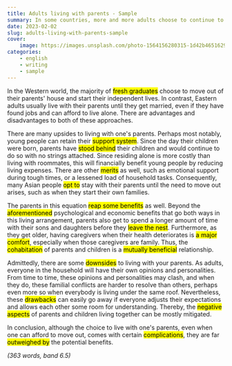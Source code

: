 ```yaml
---
title: Adults living with parents - Sample
summary: In some countries, more and more adults choose to continue to live with their parents after they graduate and have found jobs. Do the advantages of this trend outweigh its disadvantages?
date: 2023-02-02
slug: adults-living-with-parents-sample
cover:
    image: https://images.unsplash.com/photo-1564156280315-1d42b4651629?ixlib=rb-4.0.3&ixid=MnwxMjA3fDB8MHxwaG90by1wYWdlfHx8fGVufDB8fHx8&auto=format&fit=crop&w=1384&q=80
categories:
    - english
    - writing
    - sample
---
```


In the Western world, the majority of <mark>fresh graduates</mark> choose to move out of their parents' house and start their independent lives. In contrast, Eastern adults usually live with their parents until they get married, even if they have found jobs and can afford to live alone. There are advantages and disadvantages to both of these approaches.

There are many upsides to living with one's parents. Perhaps most notably, young people can retain their <mark>support system</mark>. Since the day their children were born, parents have <mark>stood behind</mark> their children and would continue to do so with no strings attached. Since residing alone is more costly than living with roommates, this will financially benefit young people by reducing living expenses. There are other <mark>merits</mark> as well, such as emotional support during tough times, or a lessened load of household tasks. Consequently, many Asian people <mark>opt to</mark> stay with their parents until the need to move out arises, such as when they start their own families.

The parents in this equation <mark>reap some benefits</mark> as well. Beyond the <mark>aforementioned</mark> psychological and economic benefits that go both ways in this living arrangement, parents also get to spend a longer amount of time with their sons and daughters before they <mark>leave the nest</mark>. Furthermore, as they get older, having caregivers when their health deteriorates is <mark>a major comfort</mark>, especially when those caregivers are family. Thus, the <mark>cohabitation</mark> of parents and children is a <mark>mutually beneficial</mark> relationship.

Admittedly, there are some <mark>downsides</mark> to living with your parents. As adults, everyone in the household will have their own opinions and personalities. From time to time, these opinions and personalities may clash, and when they do, these familial conflicts are harder to resolve than others, perhaps even more so when everybody is living under the same roof. Nevertheless, these <mark>drawbacks</mark> can easily go away if everyone adjusts their expectations and allows each other some room for understanding. Thereby, the <mark>negative aspects</mark> of parents and children living together can be mostly mitigated.

In conclusion, although the choice to live with one's parents, even when one can afford to move out, comes with certain <mark>complications</mark>, they are far <mark>outweighed by</mark> the potential benefits.

*(363 words, band 6.5)*
